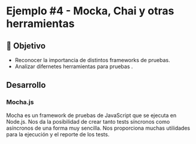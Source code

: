 # Ejemplo #4 - Mocka, Chai y otras herramientas

## :dart: Objetivo

- Reconocer la importancia de distintos frameworks de pruebas. 
- Analizar difernetes herramientas para pruebas .



## Desarrollo

### Mocha.js

Mocha es un framework de pruebas de JavaScript que se ejecuta en Node.js. Nos da la posibilidad de crear tanto tests síncronos como asíncronos de una forma muy sencilla. Nos proporciona muchas utilidades para la ejecución y el reporte de los tests.


